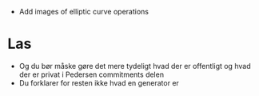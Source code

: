 - Add images of elliptic curve operations

# Las
- Og du bør måske gøre det mere tydeligt hvad der er offentligt og hvad der er privat i Pedersen commitments delen
- Du forklarer for resten ikke hvad en generator er

